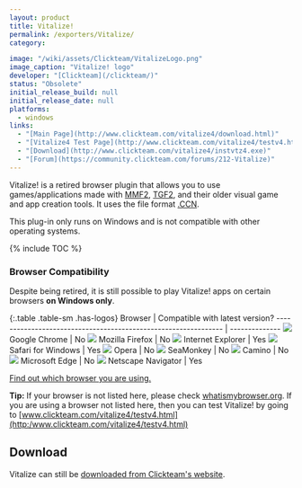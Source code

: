 ```yaml
---
layout: product
title: Vitalize!
permalink: /exporters/Vitalize/
category:

image: "/wiki/assets/Clickteam/VitalizeLogo.png"
image_caption: "Vitalize! logo"
developer: "[Clickteam](/clickteam/)"
status: "Obsolete"
initial_release_build: null
initial_release_date: null
platforms:
  - windows
links:
  - "[Main Page](http://www.clickteam.com/vitalize4/download.html)"
  - "[Vitalize4 Test Page](http://www.clickteam.com/vitalize4/testv4.html)"
  - "[Download](http://www.clickteam.com/vitalize4/instvtz4.exe)"
  - "[Forum](https://community.clickteam.com/forums/212-Vitalize)"
---
```


Vitalize! is a retired browser plugin that allows you to use games/applications made with [MMF2],
[TGF2], and their older visual game and app creation tools. It uses the file format [.CCN].

This plug-in only runs on Windows and is not compatible with other operating systems.

[MMF2]: /fusion/2.0/
[TGF2]: /games-factory-2/
[.CCN]: /file-extensions/CCN/

{% include TOC %}

### Browser Compatibility

Despite being retired, it is still possible to play Vitalize! apps on certain browsers **on Windows only**.

{:.table .table-sm .has-logos}
Browser                                                         | Compatible with latest version?
--------------------------------------------------------------- | --------------
![](/wiki/assets/Browsers/Chrome.png)       Google Chrome       | No
![](/wiki/assets/Browsers/Firefox.png)      Mozilla Firefox     | No
![](/wiki/assets/Browsers/IE.png)           Internet Explorer   | Yes
![](/wiki/assets/Browsers/Safari.png)       Safari for Windows  | Yes
![](/wiki/assets/Browsers/Opera.png)        Opera               | No
![](/wiki/assets/Browsers/SeaMonkey.png)    SeaMonkey           | No
![](/wiki/assets/Browsers/Camino.png)       Camino              | No
![](/wiki/assets/Browsers/Edge.png)         Microsoft Edge      | No
![](/wiki/assets/Browsers/Netscape.png)     Netscape Navigator  | Yes

[Find out which browser you are using.](https://whatismybrowser.com/)

**Tip:** If your browser is not listed here, please check [whatismybrowser.org](https://www.whatismybrowser.com/).
If you are using a browser not listed here, then you can test Vitalize! by going
to [www.clickteam.com/vitalize4/testv4.html](http:/www.clickteam.com/vitalize4/testv4.html)

## Download

Vitalize can still be [downloaded from Clickteam's website](http://www.clickteam.com/vitalize4/instvtz4.exe).
